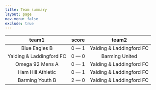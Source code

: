 ```yaml
---
title: Team summary
layout: page
nav-menu: false
exclude: true
---
```




|          team1           |    score    |          team2           |
|:------------------------:|:-----------:|:------------------------:|
|      Blue Eagles B       | 0 &mdash; 1 | Yalding & Laddingford FC |
| Yalding & Laddingford FC | 0 &mdash; 0 |      Barming United      |
|     Omega 92 Mens A      | 0 &mdash; 1 | Yalding & Laddingford FC |
|    Ham Hill Athletic     | 0 &mdash; 1 | Yalding & Laddingford FC |
|     Barming Youth B      | 2 &mdash; 0 | Yalding & Laddingford FC |

 <br /><br /><br />